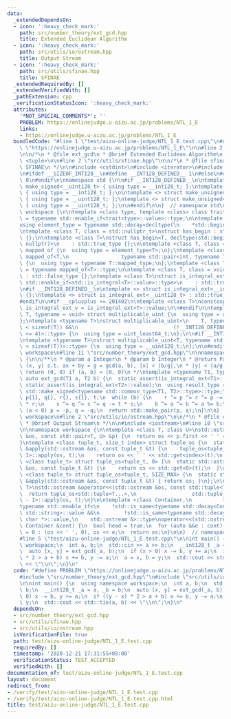 ```yaml
---
data:
  _extendedDependsOn:
  - icon: ':heavy_check_mark:'
    path: src/number_theory/ext_gcd.hpp
    title: Extended Euclidean Algorithm
  - icon: ':heavy_check_mark:'
    path: src/utils/io/ostream.hpp
    title: Output Stream
  - icon: ':heavy_check_mark:'
    path: src/utils/sfinae.hpp
    title: SFINAE
  _extendedRequiredBy: []
  _extendedVerifiedWith: []
  _pathExtension: cpp
  _verificationStatusIcon: ':heavy_check_mark:'
  attributes:
    '*NOT_SPECIAL_COMMENTS*': ''
    PROBLEM: https://onlinejudge.u-aizu.ac.jp/problems/NTL_1_E
    links:
    - https://onlinejudge.u-aizu.ac.jp/problems/NTL_1_E
  bundledCode: "#line 1 \"test/aizu-online-judge/NTL_1_E.test.cpp\"\n#define PROBLEM\
    \ \"https://onlinejudge.u-aizu.ac.jp/problems/NTL_1_E\"\n\n#line 2 \"src/number_theory/ext_gcd.hpp\"\
    \n\n/*\n * @file ext_gcd\n * @brief Extended Euclidean Algorithm\n */\n\n#include\
    \ <tuple>\n\n#line 2 \"src/utils/sfinae.hpp\"\n\n/*\n * @file sfinae.hpp\n * @brief\
    \ SFINAE\n */\n\n#include <cstdint>\n#include <iterator>\n#include <type_traits>\n\
    \n#ifdef __SIZEOF_INT128__\n#define __INT128_DEFINED__ 1\n#else\n#define __INT128_DEFINED__\
    \ 0\n#endif\n\nnamespace std {\n\n#if __INT128_DEFINED__\n\ntemplate <> struct\
    \ make_signed<__uint128_t> { using type = __int128_t; };\ntemplate <> struct make_signed<__int128_t>\
    \ { using type = __int128_t; };\n\ntemplate <> struct make_unsigned<__uint128_t>\
    \ { using type = __uint128_t; };\ntemplate <> struct make_unsigned<__int128_t>\
    \ { using type = __uint128_t; };\n\n#endif\n\n}  // namespace std\n\nnamespace\
    \ workspace {\n\ntemplate <class type, template <class> class trait>\nusing enable_if_trait_type\
    \ = typename std::enable_if<trait<type>::value>::type;\n\ntemplate <class Container>\n\
    using element_type = typename std::decay<decltype(\n    *std::begin(std::declval<Container&>()))>::type;\n\
    \ntemplate <class T, class = std::nullptr_t>\nstruct has_begin : std::false_type\
    \ {};\n\ntemplate <class T>\nstruct has_begin<T, decltype(std::begin(std::declval<T>()),\
    \ nullptr)>\n    : std::true_type {};\n\ntemplate <class T, class = int> struct\
    \ mapped_of {\n  using type = element_type<T>;\n};\ntemplate <class T>\nstruct\
    \ mapped_of<T,\n                 typename std::pair<int, typename T::mapped_type>::first_type>\
    \ {\n  using type = typename T::mapped_type;\n};\ntemplate <class T> using mapped_type\
    \ = typename mapped_of<T>::type;\n\ntemplate <class T, class = void> struct is_integral_ext\
    \ : std::false_type {};\ntemplate <class T>\nstruct is_integral_ext<\n    T, typename\
    \ std::enable_if<std::is_integral<T>::value>::type>\n    : std::true_type {};\n\
    \n#if __INT128_DEFINED__\n\ntemplate <> struct is_integral_ext<__int128_t> : std::true_type\
    \ {};\ntemplate <> struct is_integral_ext<__uint128_t> : std::true_type {};\n\n\
    #endif\n\n#if __cplusplus >= 201402\n\ntemplate <class T>\nconstexpr static bool\
    \ is_integral_ext_v = is_integral_ext<T>::value;\n\n#endif\n\ntemplate <typename\
    \ T, typename = void> struct multiplicable_uint {\n  using type = uint_least32_t;\n\
    };\ntemplate <typename T>\nstruct multiplicable_uint<\n    T, typename std::enable_if<(2\
    \ < sizeof(T)) &&\n                               (!__INT128_DEFINED__ || sizeof(T)\
    \ <= 4)>::type> {\n  using type = uint_least64_t;\n};\n\n#if __INT128_DEFINED__\n\
    \ntemplate <typename T>\nstruct multiplicable_uint<T, typename std::enable_if<(4\
    \ < sizeof(T))>::type> {\n  using type = __uint128_t;\n};\n\n#endif\n\n}  // namespace\
    \ workspace\n#line 11 \"src/number_theory/ext_gcd.hpp\"\n\nnamespace workspace\
    \ {\n\n/**\n * @param a Integer\n * @param b Integer\n * @return Pair of integers\
    \ (x, y) s.t. ax + by = g = gcd(a, b), |x| < |b/g|,\n * |y| < |a/g|.\n * @note\
    \ return (0, 0) if (a, b) = (0, 0)\n */\ntemplate <typename T1, typename T2> constexpr\
    \ auto ext_gcd(T1 a, T2 b) {\n  static_assert(is_integral_ext<T1>::value);\n \
    \ static_assert(is_integral_ext<T2>::value);\n  using result_type =\n      typename\
    \ std::make_signed<typename std::common_type<T1, T2>::type>::type;\n  result_type\
    \ p{1}, q{}, r{}, s{1}, t;\n  while (b) {\n    r ^= p ^= r ^= p -= (t = a / b)\
    \ * r;\n    s ^= q ^= s ^= q -= t * s;\n    b ^= a ^= b ^= a %= b;\n  }\n  if\
    \ (a < 0) p = -p, q = -q;\n  return std::make_pair(p, q);\n}\n\n}  // namespace\
    \ workspace\n#line 2 \"src/utils/io/ostream.hpp\"\n\n/*\n * @file ostream.hpp\n\
    \ * @brief Output Stream\n */\n\n#include <iostream>\n#line 10 \"src/utils/io/ostream.hpp\"\
    \n\nnamespace workspace {\n\ntemplate <class T, class U>\nstd::ostream &operator<<(std::ostream\
    \ &os, const std::pair<T, U> &p) {\n  return os << p.first << ' ' << p.second;\n\
    }\ntemplate <class tuple_t, size_t index> struct tuple_os {\n  static std::ostream\
    \ &apply(std::ostream &os, const tuple_t &t) {\n    tuple_os<tuple_t, index -\
    \ 1>::apply(os, t);\n    return os << ' ' << std::get<index>(t);\n  }\n};\ntemplate\
    \ <class tuple_t> struct tuple_os<tuple_t, 0> {\n  static std::ostream &apply(std::ostream\
    \ &os, const tuple_t &t) {\n    return os << std::get<0>(t);\n  }\n};\ntemplate\
    \ <class tuple_t> struct tuple_os<tuple_t, SIZE_MAX> {\n  static std::ostream\
    \ &apply(std::ostream &os, const tuple_t &t) { return os; }\n};\n\ntemplate <class...\
    \ T>\nstd::ostream &operator<<(std::ostream &os, const std::tuple<T...> &t) {\n\
    \  return tuple_os<std::tuple<T...>,\n                  std::tuple_size<std::tuple<T...>>::value\
    \ - 1>::apply(os, t);\n}\n\ntemplate <class Container,\n          typename = decltype(std::begin(std::declval<Container>()))>\n\
    typename std::enable_if<\n    !std::is_same<typename std::decay<Container>::type,\
    \ std::string>::value &&\n        !std::is_same<typename std::decay<Container>::type,\
    \ char *>::value,\n    std::ostream &>::type\noperator<<(std::ostream &os, const\
    \ Container &cont) {\n  bool head = true;\n  for (auto &&e : cont) head ? head\
    \ = 0 : (os << ' ', 0), os << e;\n  return os;\n}\n\n}  // namespace workspace\n\
    #line 5 \"test/aizu-online-judge/NTL_1_E.test.cpp\"\n\nint main() {\n  using namespace\
    \ workspace;\n  int a, b;\n  std::cin >> a >> b;\n  __int128_t _a = a, _b = b;\n\
    \  auto [x, y] = ext_gcd(_a, b);\n  if (x > 0) x -= b, y += a;\n  if ((y - x)\
    \ * 2 > a + b) x += b, y -= a;\n  a = x, b = y;\n  std::cout << std::tie(a, b)\
    \ << \"\\n\";\n}\n"
  code: "#define PROBLEM \"https://onlinejudge.u-aizu.ac.jp/problems/NTL_1_E\"\n\n\
    #include \"src/number_theory/ext_gcd.hpp\"\n#include \"src/utils/io/ostream.hpp\"\
    \n\nint main() {\n  using namespace workspace;\n  int a, b;\n  std::cin >> a >>\
    \ b;\n  __int128_t _a = a, _b = b;\n  auto [x, y] = ext_gcd(_a, b);\n  if (x >\
    \ 0) x -= b, y += a;\n  if ((y - x) * 2 > a + b) x += b, y -= a;\n  a = x, b =\
    \ y;\n  std::cout << std::tie(a, b) << \"\\n\";\n}\n"
  dependsOn:
  - src/number_theory/ext_gcd.hpp
  - src/utils/sfinae.hpp
  - src/utils/io/ostream.hpp
  isVerificationFile: true
  path: test/aizu-online-judge/NTL_1_E.test.cpp
  requiredBy: []
  timestamp: '2020-12-21 17:31:55+09:00'
  verificationStatus: TEST_ACCEPTED
  verifiedWith: []
documentation_of: test/aizu-online-judge/NTL_1_E.test.cpp
layout: document
redirect_from:
- /verify/test/aizu-online-judge/NTL_1_E.test.cpp
- /verify/test/aizu-online-judge/NTL_1_E.test.cpp.html
title: test/aizu-online-judge/NTL_1_E.test.cpp
---
```

